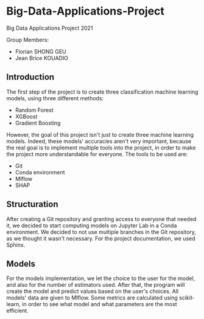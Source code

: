 # Big-Data-Applications-Project

Big Data Applications Project 2021

Group Members:

- Florian SHONG GEU
- Jean Brice KOUADIO

## Introduction

The first step of the project is to create three classification machine learning models, using three different methods:
- Random Forest
- XGBoost
- Gradient Boosting

However, the goal of this project isn't just to create three machine learning models. Indeed, these models' accuracies aren't very important, because the real goal is to implement
multiple tools into the project, in order to make the project more understandable for everyone.
The tools to be used are:
- Git
- Conda environment
- Mlflow
- SHAP

## Structuration

After creating a Git repository and granting access to everyone that needed it, we decided to start computing models on Jupyter Lab in a Conda environment.
We decided to not use multiple branches in the Git repository, as we thought it wasn't necessary.
For the project documentation, we used Sphinx.

## Models

For the models implementation, we let the choice to the user for the model, and also for the number of estimators used.
After that, the program will create the model and predict values based on the user's choices. All models' data are given to Mlflow.
Some metrics are calculated using scikit-learn, in order to see what model and what parameters are the most efficient.
